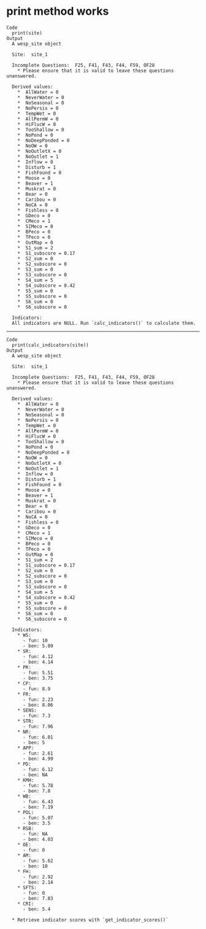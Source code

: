 # print method works

    Code
      print(site)
    Output
      A wesp_site object
      
      Site:  site_1 
      
      Incomplete Questions:  F25, F41, F43, F44, F59, OF28 
        * Please ensure that it is valid to leave these questions unanswered.
      
      Derived values:
        *  AllWater = 0
        *  NeverWater = 0
        *  NoSeasonal = 0
        *  NoPersis = 0
        *  TempWet = 0
        *  AllPermW = 0
        *  HiFlucW = 0
        *  TooShallow = 0
        *  NoPond = 0
        *  NoDeepPonded = 0
        *  NoOW = 0
        *  NoOutletX = 0
        *  NoOutlet = 1
        *  Inflow = 0
        *  Disturb = 1
        *  FishFound = 0
        *  Moose = 0
        *  Beaver = 1
        *  Muskrat = 0
        *  Bear = 0
        *  Caribou = 0
        *  NoCA = 0
        *  Fishless = 0
        *  GDeco = 0
        *  CMeco = 1
        *  SIMeco = 0
        *  BPeco = 0
        *  TPeco = 0
        *  OutMap = 0
        *  S1_sum = 2
        *  S1_subscore = 0.17
        *  S2_sum = 0
        *  S2_subscore = 0
        *  S3_sum = 0
        *  S3_subscore = 0
        *  S4_sum = 5
        *  S4_subscore = 0.42
        *  S5_sum = 0
        *  S5_subscore = 0
        *  S6_sum = 0
        *  S6_subscore = 0
      
      Indicators:
      All indicators are NULL. Run `calc_indicators()` to calculate them.

---

    Code
      print(calc_indicators(site))
    Output
      A wesp_site object
      
      Site:  site_1 
      
      Incomplete Questions:  F25, F41, F43, F44, F59, OF28 
        * Please ensure that it is valid to leave these questions unanswered.
      
      Derived values:
        *  AllWater = 0
        *  NeverWater = 0
        *  NoSeasonal = 0
        *  NoPersis = 0
        *  TempWet = 0
        *  AllPermW = 0
        *  HiFlucW = 0
        *  TooShallow = 0
        *  NoPond = 0
        *  NoDeepPonded = 0
        *  NoOW = 0
        *  NoOutletX = 0
        *  NoOutlet = 1
        *  Inflow = 0
        *  Disturb = 1
        *  FishFound = 0
        *  Moose = 0
        *  Beaver = 1
        *  Muskrat = 0
        *  Bear = 0
        *  Caribou = 0
        *  NoCA = 0
        *  Fishless = 0
        *  GDeco = 0
        *  CMeco = 1
        *  SIMeco = 0
        *  BPeco = 0
        *  TPeco = 0
        *  OutMap = 0
        *  S1_sum = 2
        *  S1_subscore = 0.17
        *  S2_sum = 0
        *  S2_subscore = 0
        *  S3_sum = 0
        *  S3_subscore = 0
        *  S4_sum = 5
        *  S4_subscore = 0.42
        *  S5_sum = 0
        *  S5_subscore = 0
        *  S6_sum = 0
        *  S6_subscore = 0
      
      Indicators:
        * WS:  
          - fun: 10 
          - ben: 5.89 
        * SR:  
          - fun: 4.12 
          - ben: 4.14 
        * PR:  
          - fun: 5.51 
          - ben: 3.75 
        * CP:  
          - fun: 8.9 
        * FR:  
          - fun: 2.23 
          - ben: 8.06 
        * SENS:  
          - fun: 7.3 
        * STR:  
          - fun: 7.96 
        * NR:  
          - fun: 6.01 
          - ben: 5 
        * APP:  
          - fun: 2.61 
          - ben: 4.99 
        * PD:  
          - fun: 6.12 
          - ben: NA 
        * KMH:  
          - fun: 5.78 
          - ben: 7.8 
        * WB:  
          - fun: 6.43 
          - ben: 7.19 
        * POL:  
          - fun: 5.07 
          - ben: 3.5 
        * RSB:  
          - fun: NA 
          - ben: 4.03 
        * OE:  
          - fun: 0 
        * AM:  
          - fun: 5.62 
          - ben: 10 
        * FH:  
          - fun: 2.92 
          - ben: 2.14 
        * SFTS:  
          - fun: 0 
          - ben: 7.83 
        * CRI:  
          - ben: 5.4 
      
      * Retrieve indicator scores with `get_indicator_scores()`

